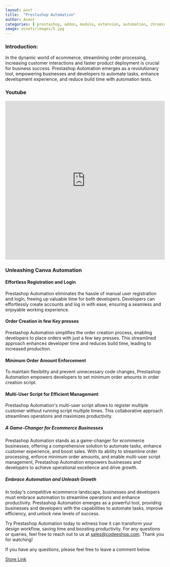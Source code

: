 ```yaml
---
layout: post
title:  "Prestashop Automation"
author: Anant
categories: [ prestashop, addon, module, extension, automation, chromium, chrome, test-tools, register, login ]
image: assets/images/5.jpg
---
```


### Introduction:
In the dynamic world of ecommerce, streamlining order processing, increasing customer interactions and faster product deployment is crucial for business success. Prestashop Automation emerges as a revolutionary tool, empowering businesses and developers to automate tasks, enhance development experience, and reduce build time with automation tests.

### Youtube 
<iframe width="100%" height="500" src="https://www.youtube.com/embed/3DNpoMHPrlw" title="Prestashop Automation Script" frameborder="0" allow="accelerometer; autoplay; clipboard-write; encrypted-media; gyroscope; picture-in-picture; web-share" allowfullscreen></iframe>

### Unleashing Canva Automation

#### Effortless Registration and Login
Prestashop Automation eliminates the hassle of manual user registration and login, freeing up valuable time for both developers. Developers can effortlessly create accounts and log in with ease, ensuring a seamless and enjoyable working experience.

#### Order Creation in few Key presses
Prestashop Automation simplifies the order creation process, enabling developers to place orders with just a few key presses. This streamlined approach enhances developer time and reduces build time, leading to increased production.

#### Minimum Order Amount Enforcement
To maintain flexibility and prevent unnecessary code changes, Prestashop Automation empowers developers to set minimum order amounts in order creation script.

#### Multi-User Script for Efficient Management
Prestashop Automation's multi-user script allows to register multiple customer without running script multiple times. This collaborative approach streamlines operations and maximizes productivity.

##### A Game-Changer for Ecommerce Businesses

Prestashop Automation stands as a game-changer for ecommerce businesses, offering a comprehensive solution to automate tasks, enhance customer experience, and boost sales. With its ability to streamline order processing, enforce minimum order amounts, and enable multi-user script management, Prestashop Automation empowers businesses and developers to achieve operational excellence and drive growth.

##### Embrace Automation and Unleash Growth
In today's competitive ecommerce landscape, businesses and developers must embrace automation to streamline operations and enhance productivity. Prestashop Automation emerges as a powerful tool, providing businesses and developers with the capabilities to automate tasks, improve efficiency, and unlock new levels of success.

Try Prestashop Automation today to witness how it can transform your design workflow, saving time and boosting productivity. For any questions or queries, feel free to reach out to us at sales@codeeshop.com. Thank you for watching!

If you have any questions, please feel free to leave a comment below.

<a href="https://codeeshop.com/store/129-prestashop-automation.html" class="btn btn-dark text-white px-5 btn-lg">Store Link</a>

